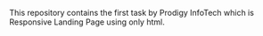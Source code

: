 This repository contains the first task by Prodigy InfoTech which is Responsive Landing Page using only html.
